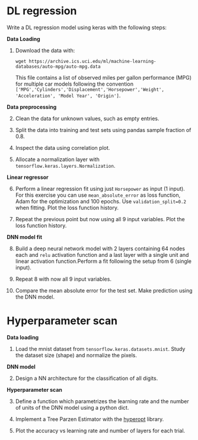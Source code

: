 # DL regression

Write a DL regression model using keras with the following steps:

**Data Loading**

1. Download the data with:
    ```
    wget https://archive.ics.uci.edu/ml/machine-learning-databases/auto-mpg/auto-mpg.data
    ```
    This file contains a list of observed miles per gallon performance (MPG) for multiple car models following the convention `['MPG','Cylinders','Displacement','Horsepower','Weight', 'Acceleration', 'Model Year', 'Origin']`.

**Data preprocessing**

2. Clean the data for unknown values, such as empty entries.

3. Split the data into training and test sets using pandas sample fraction of 0.8.

4. Inspect the data using correlation plot.

5. Allocate a normalization layer with `tensorflow.keras.layers.Normalization`.

**Linear regressor**

6. Perform a linear regression fit using just `Horsepower` as input (1 input). For this exercise you can use `mean_absolute_error` as loss function, Adam for the optimization and 100 epochs. Use `validation_split=0.2` when fitting. Plot the loss function history.

7. Repeat the previous point but now using all 9 input variables. Plot the loss function history.

**DNN model fit**

8. Build a deep neural network model with 2 layers containing 64 nodes each and `relu` activation function and a last layer with a single unit and linear activation function.Perform a fit following the setup from 6 (single input).

9. Repeat 8 with now all 9 input variables.

10. Compare the mean absolute error for the test set. Make prediction using the DNN model.

# Hyperparameter scan

**Data loading**

1. Load the mnist dataset from `tensorflow.keras.datasets.mnist`. Study the dataset size (shape) and normalize the pixels.

**DNN model**

2. Design a NN architecture for the classification of all digits.

**Hyperparameter scan**

3. Define a function which parametrizes the learning rate and the number of units of the DNN model using a python dict.

4. Implement a Tree Parzen Estimator with the [hyperopt](http://hyperopt.github.io/hyperopt/) library.

5. Plot the accuracy vs learning rate and number of layers for each trial.
